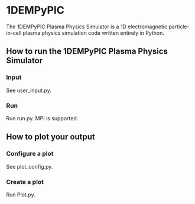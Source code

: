 # 1DEMPyPIC
The 1DEMPyPIC Plasma Physics Simulator is a 1D electromagnetic particle-in-cell plasma physics simulation code written entirely in Python.
## How to run the 1DEMPyPIC Plasma Physics Simulator
### Input
See user_input.py.
### Run
Run run.py. MPI is supported.
## How to plot your output
### Configure a plot
See plot_config.py. 
### Create a plot
Run Plot.py.
